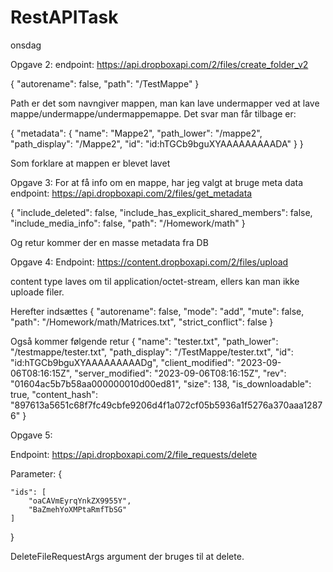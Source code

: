 # RestAPITask
onsdag

Opgave 2:
endpoint: https://api.dropboxapi.com/2/files/create_folder_v2

{
    "autorename": false,
    "path": "/TestMappe"
}

Path er det som navngiver mappen, man kan lave undermapper ved at lave mappe/undermappe/undermappemappe.
Det svar man får tilbage er:

{
    "metadata": {
        "name": "Mappe2",
        "path_lower": "/mappe2",
        "path_display": "/Mappe2",
        "id": "id:hTGCb9bguXYAAAAAAAAADA"
    }
}

Som forklare at mappen er blevet lavet

Opgave 3:
For at få info om en mappe, har jeg valgt at bruge meta data
endpoint: https://api.dropboxapi.com/2/files/get_metadata

{
    "include_deleted": false,
    "include_has_explicit_shared_members": false,
    "include_media_info": false,
    "path": "/Homework/math"
}

Og retur kommer der en masse metadata fra DB

Opgave 4:
Endpoint: https://content.dropboxapi.com/2/files/upload

content type laves om til application/octet-stream, ellers kan man ikke uploade filer.

Herefter indsættes
{
    "autorename": false,
    "mode": "add",
    "mute": false,
    "path": "/Homework/math/Matrices.txt",
    "strict_conflict": false
}

Også kommer følgende retur
{
    "name": "tester.txt",
    "path_lower": "/testmappe/tester.txt",
    "path_display": "/TestMappe/tester.txt",
    "id": "id:hTGCb9bguXYAAAAAAAAADg",
    "client_modified": "2023-09-06T08:16:15Z",
    "server_modified": "2023-09-06T08:16:15Z",
    "rev": "01604ac5b7b58aa000000010d00ed81",
    "size": 138,
    "is_downloadable": true,
    "content_hash": "897613a5651c68f7fc49cbfe9206d4f1a072cf05b5936a1f5276a370aaa12876"
}

Opgave 5:

Endpoint: 
https://api.dropboxapi.com/2/file_requests/delete

Parameter: {

    "ids": [
        "oaCAVmEyrqYnkZX9955Y",
        "BaZmehYoXMPtaRmfTbSG"
    ]
}

DeleteFileRequestArgs argument der bruges til at delete.
